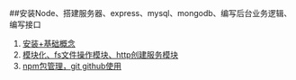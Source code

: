 ##安装Node、搭建服务器、express、mysql、mongodb、编写后台业务逻辑、编写接口
1. [安装+基础概念](https://www.cnblogs.com/chengduxiaoc/p/6959511.html)
2. [模块化、fs文件操作模块、http创建服务模块](https://www.cnblogs.com/chengduxiaoc/p/6959822.html)
3. [npm包管理，git github使用](https://www.cnblogs.com/chengduxiaoc/p/6971889.html)
